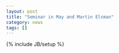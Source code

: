 ```yaml
---
layout: post
title: "Seminar in May and Martin Elsman"
category: news
tags: []
---
```

{% include JB/setup %}
